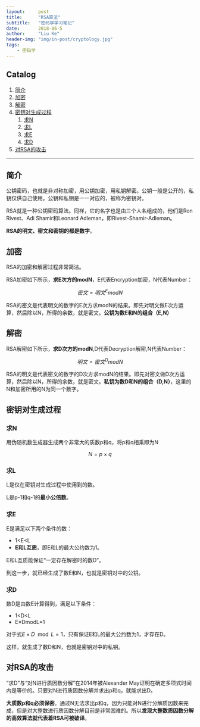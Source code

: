 ```yaml
---
layout:     post
title:      "RSA算法"
subtitle:   "密码学学习笔记"
date:       2018-06-5
author:     "Liu Ke"
header-img: "img/in-post/cryptology.jpg"
tags:
    - 密码学
---
```


## Catalog

1. [简介](#简介)
2. [加密](#加密)
3. [解密](#解密)
3. [密钥对生成过程](#密钥对生成过程)
	1. [求N](#求N)
	2. [求L](#求L)
	3. [求E](#求E)
	4. [求D](#求D)
4. [对RSA的攻击](#对RSA的攻击)


---

## 简介

公钥密码，也就是非对称加密，用公钥加密，用私钥解密。公钥一般是公开的，私钥仅供自己使用。公钥和私钥是一一对应的，被称为密钥对。

RSA就是一种公钥密码算法。同样，它的名字也是由三个人名组成的，他们是Ron Rivest、Adi Shamir和Leonard Adleman，即Rivest-Shamir-Adleman。

**RSA的明文、密文和密钥的都是数字**。

## 加密

RSA的加密和解密过程非常简洁。

RSA加密如下所示，**求E次方的modN**，E代表Encryption加密，N代表Number：

$$密文=明文^EmodN$$

RSA的密文是代表明文的数字的E次方求modN的结果。即先对明文做E次方运算，然后除以N，所得的余数，就是密文。**公钥为数E和N的组合（E,N）**


## 解密

RSA解密如下所示，**求D次方的modN**,D代表Decryption解密,N代表Number：

$$明文=密文^DmodN$$

RSA的明文是代表密文的数字的D次方求modN的结果。即先对密文做D次方运算，然后除以N，所得的余数，就是密文。**私钥为数D和N的组合（D,N）**，这里的N和加密所用的N为同一个数字。


## 密钥对生成过程

### 求N

用伪随机数生成器生成两个非常大的质数p和q，将p和q相乘即为N

$$N=p×q$$

### 求L

L是仅在密钥对生成过程中使用到的数。

L是p-1和q-1的**最小公倍数**。

### 求E

E是满足以下两个条件的数：

- 1<E<L
- **E和L互质**，即E和L的最大公约数为1。

E和L互质能保证“一定存在解密时的数D”。

到这一步，就已经生成了数E和N，也就是密钥对中的公钥。

### 求D

数D是由数E计算得到，满足以下条件：

- 1<D<L
- E×DmodL=1

对于式$E×D\mod L=1$，只有保证E和L的最大公约数为1，才存在D。

这样，就生成了数D和N，也就是密钥对中的私钥。

## 对RSA的攻击

“求D”与“对N进行质因数分解”在2014年被Alexander May证明在确定多项式时间内是等价的。只要对N进行质因数分解并求出p和q，就能求出D。

**大质数p和q必须保密**。通过N无法求出p和q，因为只能对N进行分解质因数来完成，但是对大整数进行质因数分解目前是非常困难的。所以**发现大整数质因数分解的高效算法就代表着RSA可被破译**。




